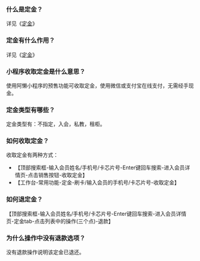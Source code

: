 ### 什么是定金？

详见《[定金](https://alanfit.github.io/AlanHelpDoc/阿懒工作室版本/基本概念/定金)》

### 定金有什么作用？

详见《[定金](https://alanfit.github.io/AlanHelpDoc/阿懒工作室版本/基本概念/定金)》

### 小程序收取定金是什么意思？

使用阿懒小程序的预售功能可收取定金，使用微信或支付宝在线支付，无需经手现金。

### 定金类型有哪些？

定金类型有：不指定，入会，私教，租柜。

### 如何收取定金？

收取定金有两种方式：

- 【顶部搜索框-输入会员姓名/手机号/卡芯片号-Enter键回车搜索-进入会员详情页-点击销售按钮-收取定金】
- 【工作台-常用功能-定金-刷卡/输入会员的手机号/卡芯片号-收取定金】

### 如何退定金？

【顶部搜索框-输入会员姓名/手机号/卡芯片号-Enter键回车搜索-进入会员详情页-定金tab-点击列表中的操作(三个点)-退款】

### 为什么操作中没有退款选项？

没有退款操作说明该定金已退还。